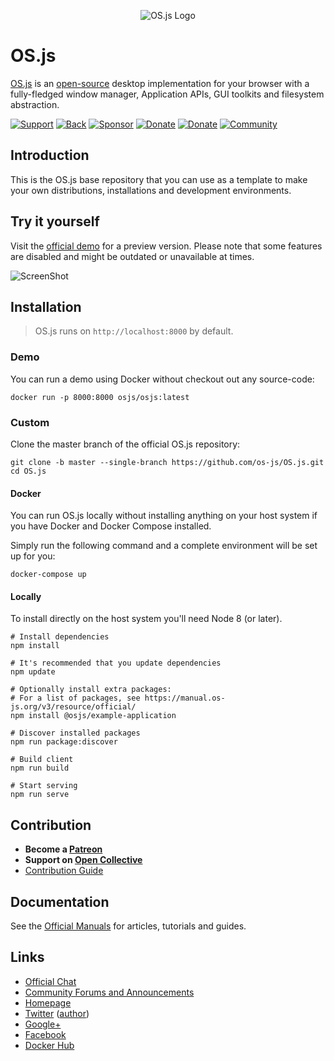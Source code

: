 <p align="center">
  <img alt="OS.js Logo" src="https://raw.githubusercontent.com/os-js/gfx/master/logo-big.png" />
</p>

# OS.js

[OS.js](https://www.os-js.org/) is an [open-source](https://raw.githubusercontent.com/os-js/OS.js/master/LICENSE) desktop implementation for your browser with a fully-fledged window manager, Application APIs, GUI toolkits and filesystem abstraction.

[![Support](https://img.shields.io/badge/patreon-support-orange.svg)](https://www.patreon.com/user?u=2978551&ty=h&u=2978551)
[![Back](https://opencollective.com/osjs/tiers/backer/badge.svg?label=backer&color=brightgreen)](https://opencollective.com/osjs)
[![Sponsor](https://opencollective.com/osjs/tiers/sponsor/badge.svg?label=sponsor&color=brightgreen)](https://opencollective.com/osjs)
[![Donate](https://img.shields.io/badge/liberapay-donate-yellowgreen.svg)](https://liberapay.com/os-js/)
[![Donate](https://img.shields.io/badge/paypal-donate-yellow.svg)](https://paypal.me/andersevenrud)
[![Community](https://img.shields.io/badge/join-community-green.svg)](https://community.os-js.org/)

## Introduction

This is the OS.js base repository that you can use as a template to make your own distributions, installations and development environments.

## Try it yourself

Visit the [official demo](https://demo.os-js.org/v3/) for a preview version. Please note that some features are disabled and might be outdated or unavailable at times.

![ScreenShot](https://www.os-js.org/screenshot.png)

## Installation

> OS.js runs on `http://localhost:8000` by default.

### Demo

You can run a demo using Docker without checkout out any source-code:

```
docker run -p 8000:8000 osjs/osjs:latest
```

### Custom

Clone the master branch of the official OS.js repository:

```
git clone -b master --single-branch https://github.com/os-js/OS.js.git
cd OS.js
```

#### Docker

You can run OS.js locally without installing anything on your host system if you have Docker and Docker Compose installed.

Simply run the following command and a complete environment will be set up for you:

```
docker-compose up
```

#### Locally

To install directly on the host system you'll need Node 8 (or later).

```
# Install dependencies
npm install

# It's recommended that you update dependencies
npm update

# Optionally install extra packages:
# For a list of packages, see https://manual.os-js.org/v3/resource/official/
npm install @osjs/example-application

# Discover installed packages
npm run package:discover

# Build client
npm run build

# Start serving
npm run serve
```

## Contribution

* **Become a [Patreon](https://www.patreon.com/user?u=2978551&ty=h&u=2978551)**
* **Support on [Open Collective](https://opencollective.com/osjs)**
* [Contribution Guide](https://github.com/os-js/OS.js/blob/v3/CONTRIBUTING.md)

## Documentation

See the [Official Manuals](https://manual.os-js.org/v3/) for articles, tutorials and guides.

## Links

* [Official Chat](https://gitter.im/os-js/OS.js)
* [Community Forums and Announcements](https://community.os-js.org/)
* [Homepage](https://os-js.org/)
* [Twitter](https://twitter.com/osjsorg) ([author](https://twitter.com/andersevenrud))
* [Google+](https://plus.google.com/b/113399210633478618934/113399210633478618934)
* [Facebook](https://www.facebook.com/os.js.org)
* [Docker Hub](https://hub.docker.com/u/osjs/)
